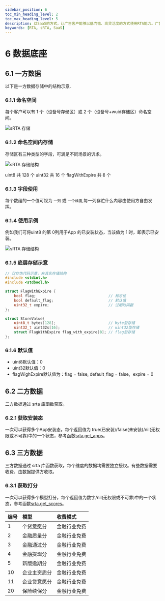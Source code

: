 ```yaml
---
sidebar_position: 6
toc_min_heading_level: 2
toc_max_heading_level: 5
description: 以SaaS的方式，让广告客户能够以低门槛、高灵活度的方式使用RTA能力。广告客户可以免除对接整套RTA时涉及到的工程投入、基建投入，专注在策略开发中；同时由于RTA-SaaS部署在平台域内，数据安全和合规性获得更强保障，进而可以衍生出更多玩法，解决更多业务问题。
keywords: [RTA, sRTA, SaaS]
---
```


# 6 数据底座

## 6.1 一方数据

以下是一方数据存储中的结构示意.

### 6.1.1 命名空间

每个客户可以有 1 个（设备号存储区）或 2 个（设备号+wuid存储区）命名空间。

![sRTA 存储](/img/srta_store1.png)

### 6.1.2 命名空间内存储

存储区有三种类型的字段，可满足不同场景的诉求。

![sRTA 存储结构](/img/srta_store2.png)

uint8 共 128 个		uint32 共 16 个		flagWithExpire 共 8 个

### 6.1.3 字段使用

每个数组的一个值可视为 `一列` 或 `一个维度`,每一列存贮什么内容由使用方自由发挥。

### 6.1.4 使用示例

例如我们可将uint8 的第 0列用于App 的已安装状态，当该值为 1 时，即表示已安装。

![sRTA 存储结构](/img/srta_store3.png)

### 6.1.5 底层存储示意

```c
// 仅作伪代码示意，非真实存储结构
#include <stdint.h>
#include <stdbool.h>

struct FlagWithExpire {
    bool flag;                                 // 标志位
    bool default_flag;                         // 默认值
    uint32_t expire;                           // 过期时间戳
};

struct StoreValue{
    uint8_t bytes[128];                        // byte型存储
    uint32_t uint32s[16];                      // uint32型存储
    struct FlagWithExpire flag_with_expire[8]; // flag型存储
};
```


### 6.1.6 默认值
+ uint8默认值：0
+ uint32默认值：0
+ flagWighExpire默认值为：flag = false, default_flag = false，expire = 0


## 6.2 二方数据

二方数据通过 srta 库函数获取。
 
### 6.2.1 获取安装态
 一次可以获得多个App安装态，每个返回值为 true(已安装)/false(未安装)/nil(无权限或不可靠)中的一个状态，参考函数[srta.get_apps](./lua.md#525-srtaget_apps函数)。

## 6.3 三方数据

三方数据通过 srta 库函数获取，每个维度的数据均需要独立授权。有些数据需要收费，由数据提供方收取。

### 6.3.1 获取打分

一次可以获得多个模型打分，每个返回值为数字/nil(无权限或不可靠)中的一个状态，参考函数[srta.get_scores](./lua.md#526-srtaget_scores函数)。

| 编号 | 模型 | 收费模式 |
| :--- | :--- | :--- |
| 1 | 个贷意愿分 | 金融行业免费 |
| 2 | 金融质量分 | 金融行业免费 |
| 3 | 金融通过分 | 金融行业免费 |
| 4 | 金融提现分 | 金融行业免费 |
| 5 | 新版逾期分 | 金融行业免费 |
| 10 | 企业主资质分 | 金融行业免费 |
| 11 | 企业贷意愿分 | 金融行业免费 |
| 20 | 保险续保分 | 金融行业免费 |
